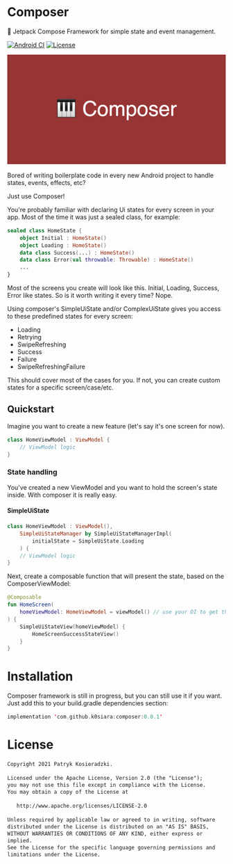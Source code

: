 # Composer

🎹 Jetpack Compose Framework for simple state and event management.

[![Android CI](https://github.com/k0siara/composer/actions/workflows/android.yml/badge.svg)](https://github.com/k0siara/composer/actions/workflows/android.yml)
[![License](https://img.shields.io/github/license/k0siara/composer.svg)](https://www.apache.org/licenses/LICENSE-2.0)
<!-- [![Maven Central](https://img.shields.io/maven-central/v/com.patrykkosieradzki/composer.svg?label=Maven%20Central)](https://search.maven.org/search?q=g:%22com.patrykkosieradzki%22%20AND%20a:%composer%22) -->

![Jetpack Compose Framework for simple state and event management](/assets/composer_banner.png)

Bored of writing boilerplate code in every new Android project to handle states, events, effects, etc?

Just use Composer!

You're probably familiar with declaring Ui states for every screen in your app. Most of the time it was just a sealed class, for example:
```kotlin
sealed class HomeState {
    object Initial : HomeState()
    object Loading : HomeState()
    data class Success(...) : HomeState()
    data class Error(val throwable: Throwable) : HomeState()
    ...
}
```

Most of the screens you create will look like this. Initial, Loading, Success, Error like states. So is it worth writing it every time? Nope.

Using composer's SimpleUiState and/or ComplexUiState gives you access to these predefined states for every screen:

- Loading
- Retrying
- SwipeRefreshing
- Success
- Failure
- SwipeRefreshingFailure

This should cover most of the cases for you. If not, you can create custom states for a specific screen/case/etc.

## Quickstart

Imagine you want to create a new feature (let's say it's one screen for now).

```kotlin
class HomeViewModel : ViewModel {
    // ViewModel logic
}
```

### State handling

You've created a new ViewModel and you want to hold the screen's state inside. With composer it is really easy.

#### SimpleUiState

```kotlin
class HomeViewModel : ViewModel(),
    SimpleUiStateManager by SimpleUiStateManagerImpl(
        initialState = SimpleUiState.Loading
    ) {
    // ViewModel logic
}
```

Next, create a composable function that will present the state, based on the ComposerViewModel:

```kotlin
@Composable
fun HomeScreen(
    homeViewModel: HomeViewModel = viewModel() // use your DI to get the ViewModel
) {
    SimpleUiStateView(homeViewModel) {
        HomeScreenSuccessStateView()
    }
}
```

Installation
=======
Composer framework is still in progress, but you can still use it if you want. Just add this to your build.gradle dependencies section:

```kotlin
implementation 'com.github.k0siara:composer:0.0.1'
```

License
=======

    Copyright 2021 Patryk Kosieradzki.

    Licensed under the Apache License, Version 2.0 (the "License");
    you may not use this file except in compliance with the License.
    You may obtain a copy of the License at

       http://www.apache.org/licenses/LICENSE-2.0

    Unless required by applicable law or agreed to in writing, software
    distributed under the License is distributed on an "AS IS" BASIS,
    WITHOUT WARRANTIES OR CONDITIONS OF ANY KIND, either express or implied.
    See the License for the specific language governing permissions and
    limitations under the License.
